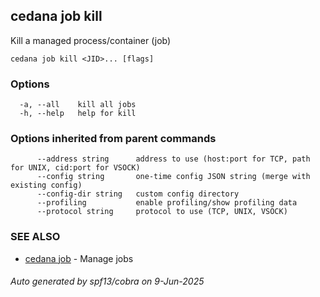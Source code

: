 ## cedana job kill

Kill a managed process/container (job)

```
cedana job kill <JID>... [flags]
```

### Options

```
  -a, --all    kill all jobs
  -h, --help   help for kill
```

### Options inherited from parent commands

```
      --address string      address to use (host:port for TCP, path for UNIX, cid:port for VSOCK)
      --config string       one-time config JSON string (merge with existing config)
      --config-dir string   custom config directory
      --profiling           enable profiling/show profiling data
      --protocol string     protocol to use (TCP, UNIX, VSOCK)
```

### SEE ALSO

* [cedana job](cedana_job.md)	 - Manage jobs

###### Auto generated by spf13/cobra on 9-Jun-2025
